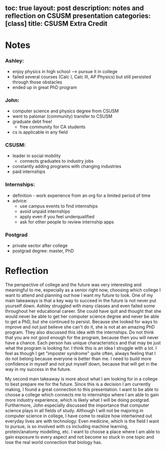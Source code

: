 toc: true
layout: post
description: notes and reflection on CSUSM presentation
categories: [class]
title: CSUSM Extra Credit
---

# Notes

### Ashley:
- enjoy physics in high school --> pursue it in college
- failed several courses (Calc I, Calc III, AP Physics) but still persisted through those obstacles
- ended up in great PhD program


### John:
- computer science and physics degree from CSUSM
- went to palomar (community) transfer to CSUSM
- graduate debt free!
    - free community for CA students
- cs is applicable in any field


### CSUSM:
- leader in social mobility
    - connects graduates to industry jobs
- constantly adding programs with changing industries
- paid internships


### Internships:
- definition - work experience from an org for a limited period of time
- advice:
    - use campus events to find internships
    - avoid unpaid internships
    - apply even if you feel underqualified
    - ask for other people to review internship apps

### Postgrad
- private sector after college
- postgrad degree: master, PhD

# Reflection

The perspective of college and the future was very interesting and meaningful to me, especially as a senior right now, choosing which college I want to attend and planning out how I want my future to look. One of my main takeaways is that a key way to succeed in the future is not never put yourself down. Ashley struggled with many classes and even failed some throughout her educational career. She could have quit and thought that she would never be able to get her computer science degree and never be able to get a PhD, but she continued to persist. Because she looked for ways to improve and not just believe she can't do it, she is not at an amazing PhD program. They also discussed this idea with the internships. Do not think that you are not good enough for the program, because then you will never have a chance. Each person has unique characteristics and that may be just what the program is looking for. I think this is an idea I struggle with a lot. I feel as though I get "imposter syndrome" quite often, always feeling that I do not belong because everyone is better than me. I need to build more confidence in myself and not put myself down, because that will get in the way in my success in the future.

My second main takeaway is more about what I am looking for in a college to best prepare me for the future. Since this is a decision I am currently making, I found a great connection to this presentation. I want to be able to choose a college which connects me to internships where I am able to gain more industry experience, which is likely what I will be doing postgrad. Furthermore, John especially discussed the importance that computer science plays in all fields of study. Although I will not be majoring in computer science in college, I have come to realize how intertwined out everyday lives are with technology. Even medicine, which is the field I want to pursue, is so involved with cs including machine learning, protein/anatomy modelling, etc. I want to choose a place where I am able to gain exposure to every aspect and not become so stuck in one topic and lose the real world connection that biology has. 

